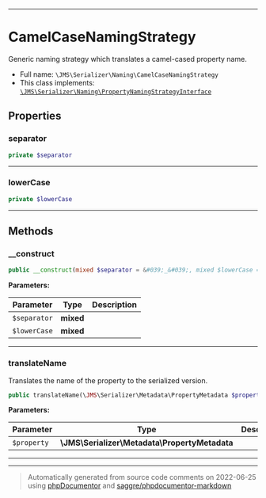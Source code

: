 ***

# CamelCaseNamingStrategy

Generic naming strategy which translates a camel-cased property name.



* Full name: `\JMS\Serializer\Naming\CamelCaseNamingStrategy`
* This class implements:
[`\JMS\Serializer\Naming\PropertyNamingStrategyInterface`](./PropertyNamingStrategyInterface.md)



## Properties


### separator



```php
private $separator
```






***

### lowerCase



```php
private $lowerCase
```






***

## Methods


### __construct



```php
public __construct(mixed $separator = &#039;_&#039;, mixed $lowerCase = true): mixed
```








**Parameters:**

| Parameter | Type | Description |
|-----------|------|-------------|
| `$separator` | **mixed** |  |
| `$lowerCase` | **mixed** |  |




***

### translateName

Translates the name of the property to the serialized version.

```php
public translateName(\JMS\Serializer\Metadata\PropertyMetadata $property): string
```








**Parameters:**

| Parameter | Type | Description |
|-----------|------|-------------|
| `$property` | **\JMS\Serializer\Metadata\PropertyMetadata** |  |




***


***
> Automatically generated from source code comments on 2022-06-25 using [phpDocumentor](http://www.phpdoc.org/) and [saggre/phpdocumentor-markdown](https://github.com/Saggre/phpDocumentor-markdown)
